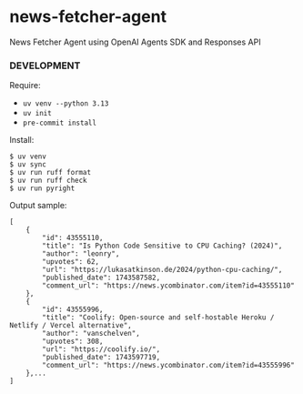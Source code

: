 # news-fetcher-agent

News Fetcher Agent using OpenAI Agents SDK and Responses API

### DEVELOPMENT

Require:

*   `uv venv --python 3.13`
*   `uv init`
*   `pre-commit install`

Install:

```
$ uv venv
$ uv sync
$ uv run ruff format
$ uv run ruff check
$ uv run pyright
```

Output sample:

```
[
    {
        "id": 43555110,
        "title": "Is Python Code Sensitive to CPU Caching? (2024)",
        "author": "leonry",
        "upvotes": 62,
        "url": "https://lukasatkinson.de/2024/python-cpu-caching/",
        "published_date": 1743587582,
        "comment_url": "https://news.ycombinator.com/item?id=43555110"
    },
    {
        "id": 43555996,
        "title": "Coolify: Open-source and self-hostable Heroku / Netlify / Vercel alternative",
        "author": "vanschelven",
        "upvotes": 308,
        "url": "https://coolify.io/",
        "published_date": 1743597719,
        "comment_url": "https://news.ycombinator.com/item?id=43555996"
    },...
]
```